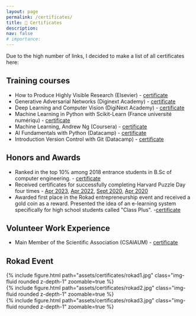```yaml
---
layout: page
permalink: /certificates/
title: 📄 Certificates
description:
nav: false
# importance: 
---
```


Due to the high number of links, I decided to make a list of all certificates here:

## Training courses
- How to Produce Highly Visible Research (Elsevier) - [certificate](https://drive.google.com/file/d/1fuj31c6cIDBO8so1QseqMmcl8lCfTvCb/view?usp=sharing)
- Generative Adversarial Networks (Diginext Academy) - [certificate](https://app.diginext.ir/storage/fbf789a94e.pdf)
- Deep Learning and Computer Vision (DigiNext Academy) - [certificate](https://app.diginext.ir/storage/7b4a75cf6b.pdf)
- Machine Learning in Python with Scikit-Learn (France université numériqu) - [certificate](https://lms.fun-mooc.fr/media/attestations/attestation_suivi_course-v1:inria+41026+session01_9a00eb0c43fb000770500e162e8669eb.pdf)
- Machine Learning, Andrew Ng (Coursera) - [certificate](https://www.coursera.org/account/accomplishments/verify/NYJZQU8ZXBXP?utm_source=link&utm_medium=certificate&utm_content=cert_image&utm_campaign=sharing_cta&utm_product=course)
- AI Fundamentals with Python (Datacamp) - [certificate](https://www.datacamp.com/statement-of-accomplishment/course/fb39174c0f41e53b818b1b7fde56c94d650de008)
- Introduction Version Control with Git (Datacamp) - [certificate](https://www.datacamp.com/statement-of-accomplishment/course/9f13f04dbd8f67d190425ea1e91656f964acdbcc)


## Honors and Awards
- Ranked in the top 10% among 2018 entrance students in B.Sc of computer engineering. - [certificate](https://drive.google.com/file/d/1qt-Lbp4gGGzeGvVHKNQ5Ay5GrX4cDtUu/view?usp=sharing)
- Received certificates for successfully completing Harvard Puzzle Day four times -  [Apr 2023](https://certificates.cs50.io/88ea9dc1-df01-464d-b47b-e83e50879ebf.pdf?size=letter), [Apr 2022](https://certificates.cs50.io/e336e2c5-ecc1-4573-8745-60fc3ae3084b.pdf?size=letter), [Sept 2020](https://certificates.cs50.io/4e7ffb5a-ee3d-4b96-bf35-c5999699b20c.pdf?size=letter), [Apr 2020](https://certificates.cs50.io/f7f4877d-52b0-41df-8322-0e8aa1e583f4.pdf?size=a4)
- Awarded first place in the Rokad entrepreneurship event and received a gold coin as a reward. Presented the idea of an e-learning system specifically for high school students called "Class Plus". -[certificate](https://drive.google.com/drive/folders/1MkGHIf4lyrO-kDSTfhVieS7Y1QxuKvzY?usp=sharing)


## Volunteer Work Experience
- Main Member of the Scientific Association (CSAIAUM) - [certificate](https://drive.google.com/file/d/1asTL4zpqeHK7jVGF-K8oD3dJD9ZRy6_d/view?usp=sharing)


## Rokad Event
 
<div class="row mt-3">
    <div class="col-sm mt-3 mt-md-0">
        {% include figure.html path="assets/certificates/rokad1.jpg" class="img-fluid rounded z-depth-1" zoomable=true %}
    </div>
    <div class="col-sm mt-3 mt-md-0">
        {% include figure.html path="assets/certificates/rokad2.jpg" class="img-fluid rounded z-depth-1" zoomable=true %}
    </div>    
    <div class="col-sm mt-3 mt-md-0">
        {% include figure.html path="assets/certificates/rokad3.jpg" class="img-fluid rounded z-depth-1" zoomable=true %}
    </div>        
</div>
